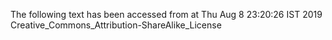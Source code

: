 The following text has been accessed from at Thu Aug 8 23:20:26 IST 2019
Creative_Commons_Attribution-ShareAlike_License
